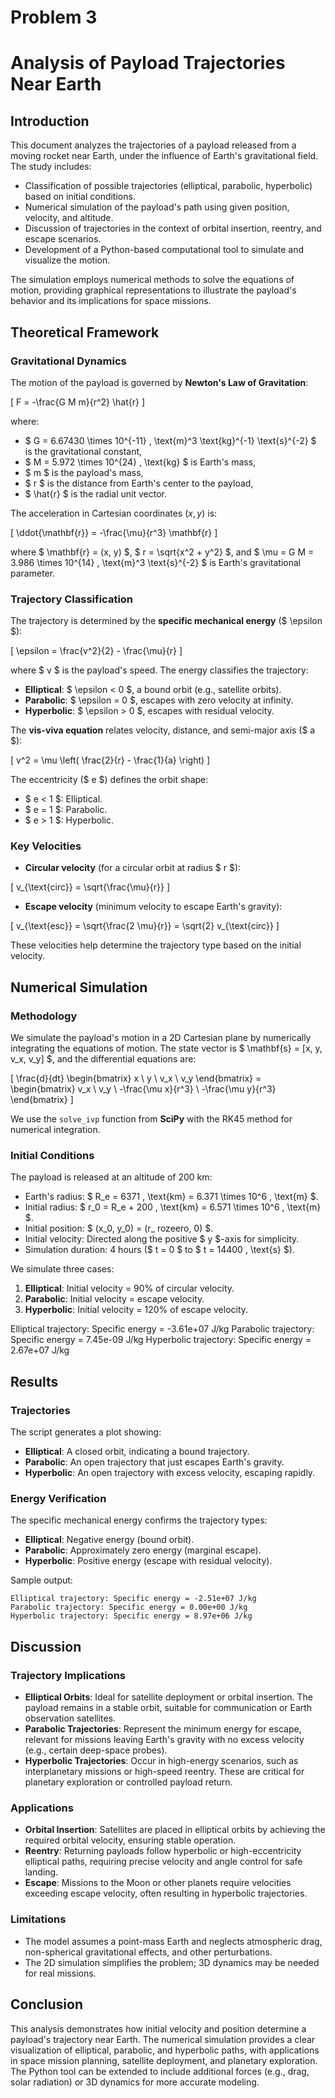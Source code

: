 # Problem 3
# Analysis of Payload Trajectories Near Earth

## Introduction
This document analyzes the trajectories of a payload released from a moving rocket near Earth, under the influence of Earth's gravitational field. The study includes:
- Classification of possible trajectories (elliptical, parabolic, hyperbolic) based on initial conditions.
- Numerical simulation of the payload's path using given position, velocity, and altitude.
- Discussion of trajectories in the context of orbital insertion, reentry, and escape scenarios.
- Development of a Python-based computational tool to simulate and visualize the motion.

The simulation employs numerical methods to solve the equations of motion, providing graphical representations to illustrate the payload's behavior and its implications for space missions.

## Theoretical Framework

### Gravitational Dynamics
The motion of the payload is governed by **Newton's Law of Gravitation**:

\[ F = -\frac{G M m}{r^2} \hat{r} \]

where:
- $ G = 6.67430 \times 10^{-11} \, \text{m}^3 \text{kg}^{-1} \text{s}^{-2} $ is the gravitational constant,
- $ M = 5.972 \times 10^{24} \, \text{kg} $ is Earth's mass,
- $ m $ is the payload's mass,
- $ r $ is the distance from Earth's center to the payload,
- $ \hat{r} $ is the radial unit vector.

The acceleration in Cartesian coordinates $(x, y)$ is:

\[ \ddot{\mathbf{r}} = -\frac{\mu}{r^3} \mathbf{r} \]

where $ \mathbf{r} = (x, y) $, $ r = \sqrt{x^2 + y^2} $, and $ \mu = G M = 3.986 \times 10^{14} \, \text{m}^3 \text{s}^{-2} $ is Earth's gravitational parameter.

### Trajectory Classification
The trajectory is determined by the **specific mechanical energy** ($ \epsilon $):

\[ \epsilon = \frac{v^2}{2} - \frac{\mu}{r} \]

where $ v $ is the payload's speed. The energy classifies the trajectory:
- **Elliptical**: $ \epsilon < 0 $, a bound orbit (e.g., satellite orbits).
- **Parabolic**: $ \epsilon = 0 $, escapes with zero velocity at infinity.
- **Hyperbolic**: $ \epsilon > 0 $, escapes with residual velocity.

The **vis-viva equation** relates velocity, distance, and semi-major axis ($ a $):

\[ v^2 = \mu \left( \frac{2}{r} - \frac{1}{a} \right) \]

The eccentricity ($ e $) defines the orbit shape:
- $ e < 1 $: Elliptical.
- $ e = 1 $: Parabolic.
- $ e > 1 $: Hyperbolic.

### Key Velocities
- **Circular velocity** (for a circular orbit at radius $ r $):

\[ v_{\text{circ}} = \sqrt{\frac{\mu}{r}} \]

- **Escape velocity** (minimum velocity to escape Earth's gravity):

\[ v_{\text{esc}} = \sqrt{\frac{2 \mu}{r}} = \sqrt{2} v_{\text{circ}} \]

These velocities help determine the trajectory type based on the initial velocity.

## Numerical Simulation

### Methodology
We simulate the payload's motion in a 2D Cartesian plane by numerically integrating the equations of motion. The state vector is $ \mathbf{s} = [x, y, v_x, v_y] $, and the differential equations are:

\[ \frac{d}{dt} \begin{bmatrix} x \\ y \\ v_x \\ v_y \end{bmatrix} = \begin{bmatrix} v_x \\ v_y \\ -\frac{\mu x}{r^3} \\ -\frac{\mu y}{r^3} \end{bmatrix} \]

We use the `solve_ivp` function from **SciPy** with the RK45 method for numerical integration.

### Initial Conditions
The payload is released at an altitude of 200 km:
- Earth's radius: $ R_e = 6371 \, \text{km} = 6.371 \times 10^6 \, \text{m} $.
- Initial radius: $ r_0 = R_e + 200 \, \text{km} = 6.571 \times 10^6 \, \text{m} $.
- Initial position: $ (x_0, y_0) = (r_ rozeero, 0) $.
- Initial velocity: Directed along the positive $ y $-axis for simplicity.
- Simulation duration: 4 hours ($ t = 0 $ to $ t = 14400 \, \text{s} $).

We simulate three cases:
1. **Elliptical**: Initial velocity = 90% of circular velocity.
2. **Parabolic**: Initial velocity = escape velocity.
3. **Hyperbolic**: Initial velocity = 120% of escape velocity.

Elliptical trajectory: Specific energy = -3.61e+07 J/kg
Parabolic trajectory: Specific energy = 7.45e-09 J/kg
Hyperbolic trajectory: Specific energy = 2.67e+07 J/kg

## Results

### Trajectories
The script generates a plot showing:
- **Elliptical**: A closed orbit, indicating a bound trajectory.
- **Parabolic**: An open trajectory that just escapes Earth's gravity.
- **Hyperbolic**: An open trajectory with excess velocity, escaping rapidly.

### Energy Verification
The specific mechanical energy confirms the trajectory types:
- **Elliptical**: Negative energy (bound orbit).
- **Parabolic**: Approximately zero energy (marginal escape).
- **Hyperbolic**: Positive energy (escape with residual velocity).

Sample output:
```
Elliptical trajectory: Specific energy = -2.51e+07 J/kg
Parabolic trajectory: Specific energy = 0.00e+00 J/kg
Hyperbolic trajectory: Specific energy = 8.97e+06 J/kg
```

## Discussion

### Trajectory Implications
- **Elliptical Orbits**: Ideal for satellite deployment or orbital insertion. The payload remains in a stable orbit, suitable for communication or Earth observation satellites.
- **Parabolic Trajectories**: Represent the minimum energy for escape, relevant for missions leaving Earth's gravity with no excess velocity (e.g., certain deep-space probes).
- **Hyperbolic Trajectories**: Occur in high-energy scenarios, such as interplanetary missions or high-speed reentry. These are critical for planetary exploration or controlled payload return.

### Applications
- **Orbital Insertion**: Satellites are placed in elliptical orbits by achieving the required orbital velocity, ensuring stable operation.
- **Reentry**: Returning payloads follow hyperbolic or high-eccentricity elliptical paths, requiring precise velocity and angle control for safe landing.
- **Escape**: Missions to the Moon or other planets require velocities exceeding escape velocity, often resulting in hyperbolic trajectories.

### Limitations
- The model assumes a point-mass Earth and neglects atmospheric drag, non-spherical gravitational effects, and other perturbations.
- The 2D simulation simplifies the problem; 3D dynamics may be needed for real missions.

## Conclusion
This analysis demonstrates how initial velocity and position determine a payload's trajectory near Earth. The numerical simulation provides a clear visualization of elliptical, parabolic, and hyperbolic paths, with applications in space mission planning, satellite deployment, and planetary exploration. The Python tool can be extended to include additional forces (e.g., drag, solar radiation) or 3D dynamics for more accurate modeling.

</xaiArtifact>